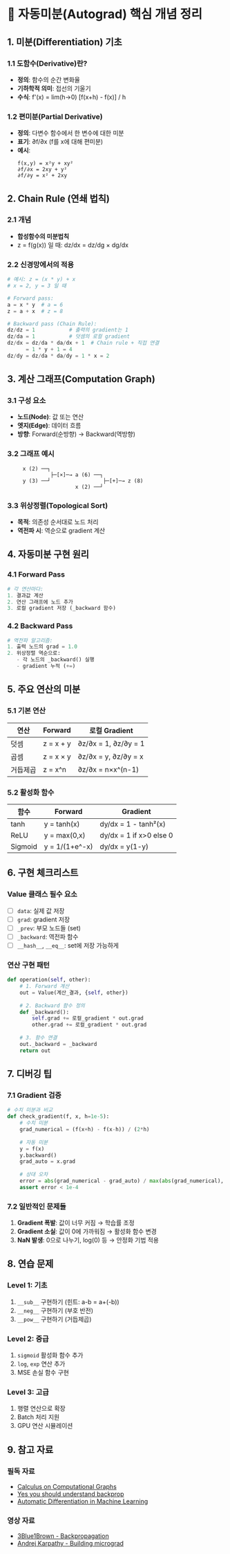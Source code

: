 # 📖 자동미분(Autograd) 핵심 개념 정리

## 1. 미분(Differentiation) 기초

### 1.1 도함수(Derivative)란?
- **정의**: 함수의 순간 변화율
- **기하학적 의미**: 접선의 기울기
- **수식**: f'(x) = lim(h→0) [f(x+h) - f(x)] / h

### 1.2 편미분(Partial Derivative)
- **정의**: 다변수 함수에서 한 변수에 대한 미분
- **표기**: ∂f/∂x (f를 x에 대해 편미분)
- **예시**: 
  ```
  f(x,y) = x²y + xy²
  ∂f/∂x = 2xy + y²
  ∂f/∂y = x² + 2xy
  ```

## 2. Chain Rule (연쇄 법칙)

### 2.1 개념
- **합성함수의 미분법칙**
- z = f(g(x)) 일 때: dz/dx = dz/dg × dg/dx

### 2.2 신경망에서의 적용
```python
# 예시: z = (x * y) + x
# x = 2, y = 3 일 때

# Forward pass:
a = x * y  # a = 6
z = a + x  # z = 8

# Backward pass (Chain Rule):
dz/dz = 1           # 출력의 gradient는 1
dz/da = 1           # 덧셈의 로컬 gradient
dz/dx = dz/da * da/dx + 1  # Chain rule + 직접 연결
      = 1 * y + 1 = 4
dz/dy = dz/da * da/dy = 1 * x = 2
```

## 3. 계산 그래프(Computation Graph)

### 3.1 구성 요소
- **노드(Node)**: 값 또는 연산
- **엣지(Edge)**: 데이터 흐름
- **방향**: Forward(순방향) → Backward(역방향)

### 3.2 그래프 예시
```
     x (2) ──┐
              ├─[×]─→ a (6) ──┐
     y (3) ──┘                 ├─[+]─→ z (8)
                      x (2) ──┘
```

### 3.3 위상정렬(Topological Sort)
- **목적**: 의존성 순서대로 노드 처리
- **역전파 시**: 역순으로 gradient 계산

## 4. 자동미분 구현 원리

### 4.1 Forward Pass
```python
# 각 연산마다:
1. 결과값 계산
2. 연산 그래프에 노드 추가
3. 로컬 gradient 저장 (_backward 함수)
```

### 4.2 Backward Pass
```python
# 역전파 알고리즘:
1. 출력 노드의 grad = 1.0
2. 위상정렬 역순으로:
   - 각 노드의 _backward() 실행
   - gradient 누적 (+=)
```

## 5. 주요 연산의 미분

### 5.1 기본 연산
| 연산 | Forward | 로컬 Gradient |
|------|---------|---------------|
| 덧셈 | z = x + y | ∂z/∂x = 1, ∂z/∂y = 1 |
| 곱셈 | z = x × y | ∂z/∂x = y, ∂z/∂y = x |
| 거듭제곱 | z = x^n | ∂z/∂x = n×x^(n-1) |

### 5.2 활성화 함수
| 함수 | Forward | Gradient |
|------|---------|----------|
| tanh | y = tanh(x) | dy/dx = 1 - tanh²(x) |
| ReLU | y = max(0,x) | dy/dx = 1 if x>0 else 0 |
| Sigmoid | y = 1/(1+e^-x) | dy/dx = y(1-y) |

## 6. 구현 체크리스트

### Value 클래스 필수 요소
- [ ] `data`: 실제 값 저장
- [ ] `grad`: gradient 저장
- [ ] `_prev`: 부모 노드들 (set)
- [ ] `_backward`: 역전파 함수
- [ ] `__hash__`, `__eq__`: set에 저장 가능하게

### 연산 구현 패턴
```python
def operation(self, other):
    # 1. Forward 계산
    out = Value(계산_결과, {self, other})
    
    # 2. Backward 함수 정의
    def _backward():
        self.grad += 로컬_gradient * out.grad
        other.grad += 로컬_gradient * out.grad
    
    # 3. 함수 연결
    out._backward = _backward
    return out
```

## 7. 디버깅 팁

### 7.1 Gradient 검증
```python
# 수치 미분과 비교
def check_gradient(f, x, h=1e-5):
    # 수치 미분
    grad_numerical = (f(x+h) - f(x-h)) / (2*h)
    
    # 자동 미분
    y = f(x)
    y.backward()
    grad_auto = x.grad
    
    # 상대 오차
    error = abs(grad_numerical - grad_auto) / max(abs(grad_numerical), 1e-8)
    assert error < 1e-4
```

### 7.2 일반적인 문제들
1. **Gradient 폭발**: 값이 너무 커짐 → 학습률 조정
2. **Gradient 소실**: 값이 0에 가까워짐 → 활성화 함수 변경
3. **NaN 발생**: 0으로 나누기, log(0) 등 → 안정화 기법 적용

## 8. 연습 문제

### Level 1: 기초
1. `__sub__` 구현하기 (힌트: a-b = a+(-b))
2. `__neg__` 구현하기 (부호 반전)
3. `__pow__` 구현하기 (거듭제곱)

### Level 2: 중급
1. `sigmoid` 활성화 함수 추가
2. `log`, `exp` 연산 추가
3. MSE 손실 함수 구현

### Level 3: 고급
1. 행렬 연산으로 확장
2. Batch 처리 지원
3. GPU 연산 시뮬레이션

## 9. 참고 자료

### 필독 자료
- [Calculus on Computational Graphs](https://colah.github.io/posts/2015-08-Backprop/)
- [Yes you should understand backprop](https://karpathy.medium.com/yes-you-should-understand-backprop-e2f06eab496b)
- [Automatic Differentiation in Machine Learning](https://arxiv.org/abs/1502.05767)

### 영상 자료
- [3Blue1Brown - Backpropagation](https://www.youtube.com/watch?v=Ilg3gGewQ5U)
- [Andrej Karpathy - Building micrograd](https://www.youtube.com/watch?v=VMj-3S1tku0)